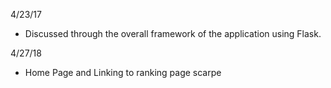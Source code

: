 4/23/17 

- Discussed through the overall framework of the application using Flask. 

4/27/18
- Home Page and Linking to ranking page scarpe 
